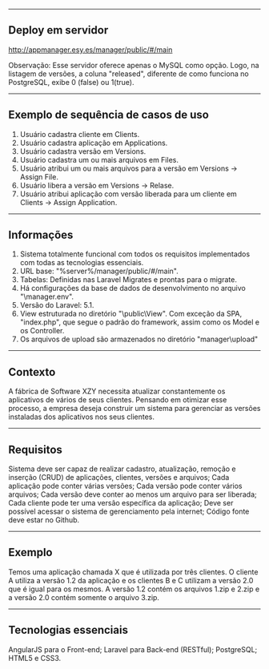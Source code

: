 ----------------------------------
Deploy em servidor
----------------------------------
http://appmanager.esy.es/manager/public/#/main

Observação: Esse servidor oferece apenas o MySQL como opção. Logo, na listagem de versões, a coluna "released", diferente de como funciona no PostgreSQL, exibe 0 (false) ou 1(true).

----------------------------------
Exemplo de sequência de casos de uso
----------------------------------
1. Usuário cadastra cliente em Clients.
2. Usuário cadastra aplicação em Applications.
3. Usuário cadastra versão em Versions.
4. Usuário cadastra um ou mais arquivos em Files.
5. Usuário atribui um ou mais arquivos para a versão em Versions -> Assign File.
6. Usuário libera a versão em Versions -> Relase.
7. Usuário atribui aplicação com versão liberada para um cliente em Clients -> Assign Application.

----------------------------------
Informações
----------------------------------
1. Sistema totalmente funcional com todos os requisitos implementados com todas as tecnologias essenciais.
2. URL base: "%server%/manager/public/#/main".
3. Tabelas: Definidas nas Laravel Migrates e prontas para o migrate.
4. Há configurações da base de dados de desenvolvimento no arquivo "\manager\.env".
5. Versão do Laravel: 5.1.
6. View estruturada no diretório "\public\View". Com exceção da SPA, "index.php", que segue o padrão do framework, assim como os Model e os Controller.
7. Os arquivos de upload são armazenados no diretório "manager\upload"

----------------------------------
Contexto
----------------------------------
A fábrica de Software XZY necessita atualizar constantemente os aplicativos de vários de
seus clientes. Pensando em otimizar esse processo, a empresa deseja construir um sistema
para gerenciar as versões instaladas dos aplicativos nos seus clientes.

----------------------------------
Requisitos
----------------------------------
Sistema deve ser capaz de realizar cadastro, atualização, remoção e inserção
(CRUD) de aplicações, clientes, versões e arquivos;
Cada aplicação pode conter várias versões;
Cada versão pode conter vários arquivos;
Cada versão deve conter ao menos um arquivo para ser liberada;
Cada cliente pode ter uma versão específica da aplicação;
Deve ser possível acessar o sistema de gerenciamento pela internet;
Código fonte deve estar no Github.

----------------------------------
Exemplo
----------------------------------
Temos uma aplicação chamada X que é utilizada por três clientes. O cliente A utiliza a
versão 1.2 da aplicação e os clientes B e C utilizam a versão 2.0 que é igual para os
mesmos. A versão 1.2 contém os arquivos 1.zip e 2.zip e a versão 2.0 contém somente o
arquivo 3.zip.

----------------------------------
Tecnologias essenciais
----------------------------------
AngularJS para o Front-end;
Laravel para Back-end (RESTful);
PostgreSQL;
HTML5 e CSS3.
